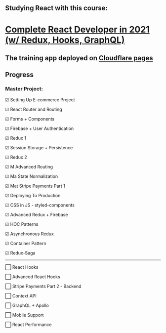 ## Studying React with this course:

# [Complete React Developer in 2021 (w/ Redux, Hooks, GraphQL)](https://www.udemy.com/course/complete-react-developer-zero-to-mastery/)

## The training app deployed on [Cloudflare pages](https://crwn.pages.dev/)

## Progress

### Master Project:

☑ Setting Up E-commerce Project

☑ React Router and Routing

☑ Forms + Components

☑ Firebase + User Authentication

☑ Redux 1

☑ Session Storage + Persistence

☑ Redux 2

☑ M Advanced Routing

☑ Ma State Normalization

☑ Mat Stripe Payments Part 1

☑ Deploying To Production

☑ CSS in JS - styled-components

☑ Advanced Redux + Firebase

☑ HOC Patterns

☑ Asynchronous Redux

☑ Container Pattern

☑ Redux-Saga

---

⬜ React Hooks

⬜ Advanced React Hooks

⬜ Stripe Payments Part 2 - Backend

⬜ Context API

⬜ GraphQL + Apollo

⬜ Mobile Support

⬜ React Performance
